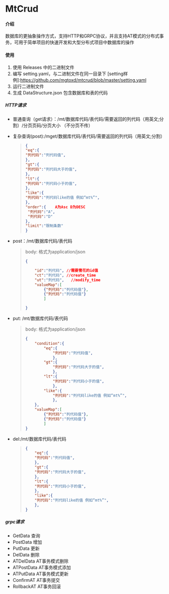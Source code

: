 # MtCrud

#### 介绍
数据库的更抽象操作方式，支持HTTP和GRPC协议，并且支持AT模式的分布式事务，可用于简单项目的快速开发和大型分布式项目中数据库的操作

#### 使用

1. 使用 Releases 中的二进制文件
2. 编写 setting.yaml，与二进制文件在同一目录下
   [setting样例]:https://github.com/mgtoxd/mtcrud/blob/master/setting.yaml
3. 运行二进制文件
4. 生成 DataStructure.json 包含数据库和表的代码

##### HTTP请求

* 普通查询（get请求）：/mt/数据库代码/表代码/需要返回的列代码（用英文;分割）/分页页码/分页大小  （不分页不传）

* 复杂查询(post):/mget/数据库代码/表代码/需要返回的列代码（用英文;分割）

  > ```json
  > {
  > "eq":{
  > "列代码":"列代码值",
  > },
  > "gt":{
  > "列代码":"列代码大于的值",
  > },
  > "lt":{
  > "列代码":"列代码小于的值",
  > },
  > "like":{
  > "列代码":"列代码like的值 例如“mt%”",
  > },
  > "order":{    A为Asc D为DESC
  >  "列代码":"A",
  >  "列代码":"D"
  > },
  > "limit":"限制条数"
  > }
  > ```



* post：/mt/数据库代码/表代码

  > body: 格式为application/json
  >
  > ```json
  > {
  > 
  >     "id":"列代码", //需要雪花的id值
  >     "ct":"列代码",	//create_time
  >     "ut":"列代码",   //modify_time
  >     "valueMap":[
  >         {"列代码":"列代码值"},
  >         {"列代码":"列代码值"}
  >         ]
  > 
  > }
  > ```
* put: /mt/数据库代码/表代码

  > body: 格式为application/json
  >
  > ```json
  > {
  >     "condition":{	
  >         "eq":{
  > 			"列代码":"列代码值",
  > 			},
  > 		"gt":{
  > 			"列代码":"列代码大于的值",
  > 			},
  > 		"lt":{
  > 			"列代码":"列代码小于的值",
  > 			},
  > 		"like":{
  > 			"列代码":"列代码like的值 例如“mt%”",
  > 			},
  >     },
  >     "valueMap":[
  >         {"列代码":"列代码值"},
  >         {"列代码":"列代码值"}
  >         ]
  > }
  > ```
* del:/mt/数据库代码/表代码

  > ```json
  > {
  >     "eq":{
  > 	"列代码":"列代码值",
  > 	},
  > 	"gt":{
  > 	"列代码":"列代码大于的值",
  > 	},
  > 	"lt":{
  > 	"列代码":"列代码小于的值",
  > 	},
  > 	"like":{
  > 	"列代码":"列代码like的值 例如“mt%”",
  > 	},
  > }
  > ```
##### grpc请求

[grpc文件]:https://github.com/mgtoxd/mtcrud/blob/master/src/main/proto/mtcrud.proto

* GetData 查询
* PostData 增加
* PutData 更新
* DelData 删除
* ATDelData AT事务模式删除
* ATPostData AT事务模式添加
* ATPutData AT事务模式更新
* ConfirmAT AT事务提交
* RollbackAT AT事务回滚
